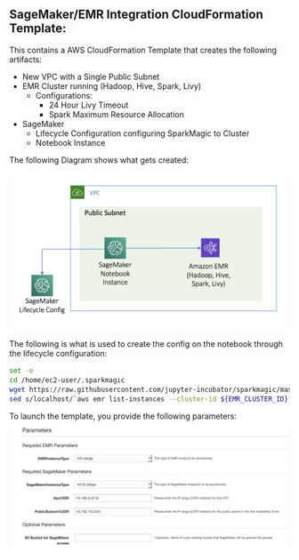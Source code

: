 ## SageMaker/EMR Integration CloudFormation Template:
This contains a AWS CloudFormation Template that creates the following artifacts:

* New VPC with a Single Public Subnet
* EMR Cluster running (Hadoop, Hive, Spark, Livy)
    * Configurations:
        * 24 Hour Livy Timeout
        * Spark Maximum Resource Allocation
* SageMaker
    * Lifecycle Configuration configuring SparkMagic to Cluster
    * Notebook Instance

The following Diagram shows what gets created:

![overview](overview_diagram.png "Overview Diagram")

The following is what is used to create the config on the notebook through the lifecycle configuration:

```sh
set -e
cd /home/ec2-user/.sparkmagic
wget https://raw.githubusercontent.com/jupyter-incubator/sparkmagic/master/sparkmagic/example_config.json
sed s/localhost/`aws emr list-instances --cluster-id ${EMR_CLUSTER_ID} --instance-group-types MASTER --query Instances[0].PrivateIpAddress --output text`/g example_config.json > config.json
```

To launch the template, you provide the following parameters:
![params](CloudFormation_Params.png "parameters")
